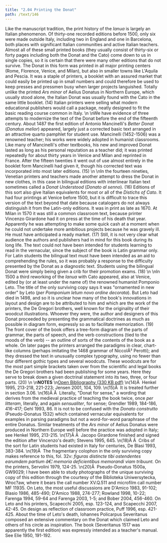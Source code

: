 ```yaml
---
title: "2.04 Printing the Donat"
path: /text/146
---
```

Like the manuscript tradition, the print history of the <em>Ianua</em> is largely an Italian phenomenon. Of thirty-one recorded editions before 1500, only six were made outside Italy, including two in England and one in Barcelona, both places with significant Italian communities and active Italian teachers. Almost all of these small printed books (they usually consist of thirty-six or forty pages including both the Donat and the Cato) come down to us in single copies, so it is certain that there were many other editions that do not survive. The Donat in this form was printed in all major printing centers (Rome, Florence, Venice, and Milan), but also in smaller towns like L'Aquila and Pescia. It was a staple of printers, a booklet with an assured market that could easily be printed up in small numbers and could therefore be used to keep presses and pressmen busy when larger projects languished. Totally unlike the printed <em>Ars minor</em> of Aelius Donatus in Northern Europe, which usually stood alone, the Italian Donat was usually found with the Cato in the same little booklet. (14) Italian printers were selling what modern educational publishers would call a package, neatly designed to fit the basic reading course common in Italy.\n\nWe have evidence of three attempts to modernize the text of the Donat before the end of the fifteenth century. About 1487 the first edition of Antonio Mancinelli's <em>Better Donat</em> (<em>Donatus melior</em>) appeared, largely just a corrected basic text arranged in an attractive quarto pamphlet for student use. Mancinelli (1452-1506) was a renowned teacher; his works were widely adopted in humanist classrooms. Like many of Mancinelli's other textbooks, his new and improved Donat lasted as long as his personal reputation as a teacher did; it was printed repeatedly for about thirty years in Venice and Milan and reprinted in France. After the fifteen twenties it went out of use almost entirely in the booklet form Mancinelli had given it, though his corrected text was incorporated into most later editions. (15)\n\nIn the fourteen nineties, Venetian printers and teachers made another attempt to dress the Donat in new clothes, in this case in bilingual editions with interlinear Italian text sometimes called a <em>Donat Understood </em>(<em>Donato al senno</em>). (16) Editions of this sort also give Italian equivalents for most or all of the <em>Distichs of Cato</em>. It had four printings at Venice before 1500, but it is difficult to trace this version of the text beyond that date because catalogers do not always distinguish it from the Latin-only editions. It was in print as late as 1670. At Milan in 1570 it was still a common classroom text, because printer Vincenzo Girardone had it on press at the time of his death that year. Apparently he was attempting to make some quick cash at a moment when he could not undertake more ambitious projects because he was gravely ill. He must have anticipated a ready market. (17) Still, it is not very clear what audience the authors and publishers had in mind for this book during its long life. The text could not have been intended for students learning to read in the vernacular, since the subject of the book is Latin grammar only. For Latin students the bilingual text must have been intended as an aid to comprehending the rules, so it was probably a response to the difficulty presented by the Donat as a diagnostic text. Students using the bilingual Donat were simply being given a crib for their promotion exams. (18)\n\nIn 1500 a third reworking of the <em>Ianua</em> with Cato appeared, also at Venice, edited by (or at least under the name of) the renowned humanist Pomponio Leto. The title of the only surviving copy says it was "ornamented in new order" by Leto (<em>per Pomponium letum novo ordine decorata</em>). But Leto had died in 1498, and so it is unclear how many of the book's innovations in layout and design are to be attributed to him and which are the work of the printers, the De Gregori brothers, well known for the originality of their woodcut illustrations. Whoever they were, the author and designers of this Donat proceeded by presenting the grammatical doctrines as much as possible in diagram form, expressly so as to facilitate memorization. (19) The front cover of the book offers a tree-form diagram of the parts of grammar, the parts of speech, and the verb constructions (tied to the moods of the verb) -- an outline of sorts of the contents of the book as a whole. On later pages the printers arranged the paradigms in clear, chart-like columns (perhaps imitating the 1468 grammar of NiccolÃ² Perotti); and they dressed the text in unusually complex typography, using no fewer than four different gothic types and several woodcuts. These woodcuts are for the most part simple brackets taken over from the scientific and legal books the De Gregori brothers had been publishing for some years. Here they serve to break down a given doctrinal statement into its two, three, or four parts. (20)\n\n<strong>NOTES</strong>\n<a href="http://www.humanismforsale.org/bibliography.pdf" target="new">Open Bibliography (330 KB pdf)</a>\n(14)Â  Henkel 1995, 213-218, 221-223; Jensen 2001, 104, 109.\n(15)Â  It is treated further in section 3.06.\n(16)Â Â  Literally, "Donat for sense," a wording that derives from the medieval practice of teaching the book twice, once <em>per litteram</em>, literally, and again <em>sensualiter</em>, for sense; Grendler 1989, 184-186, 416-417; Gehl 1993, 86. It is not to be confused with the <em>Donato construtto</em> (Pseudo-Donatus 1532) which contained vernacular equivalents for examples in parsing paradigms but not a word-for-word paraphrase of the entire Donatus. Similar treatments of the <em>Ars minor</em> of Aelius Donatus were produced in Northern Europe well before the practice was adopted in Italy; see Henkel 1995, 213-215.\n(17)Â Â  Jacopo Girardone finished and signed the edition after Vincenzo's death; Stevens 1995, 645.\n(18)Â Â  Cribs of the sort for Latin students had existed in Italy for centuries, De Blasi 1993, 383-384.\n(19)Â  The fragmentary colophon in the only surviving copy makes reference to this, fol. 32v: <em>figuras distincte tibi ostendentes earumdem partium â€¦ memoria deficientibus memorandi viam tribuunt.</em> On the printers, Servolini 1979, 124-25.\n(20)Â  Pseudo-Donatus 1500a, GW9029; I have been able to study photographs of the unique surviving copy of this edition through the courtesy of the Biblioteka Uniwersytecka, Wroc?aw, where it bears the call number XV.Q.511 and microfilm call number MF 11935. On Leto, the most useful discussions are D'Amico 1983, 91-102; Blasio 1986, 485-490; D'Amico 1988, 274-277; Rowland 1998, 10-22; Farenga 1994, 59-64 and Farenga 2003, 1-5; and Bober 2004, 456-460. On Leto and his printers, Scapecchi 2005, esp. 123-124, and Scapecchi 2007, 42-45. On design as reflection of classroom practice, Puff 1996, esp. 421-425. About the time of Leto's death, Iohannes Policarpus Severitanus composed an extensive commentary on the Donat which claimed Leto and others of his circle as inspiration. The book (Severitanus 1517 was apparently the first edition) was expressly intended as a teacher's manual. See Elie 1950, 191-192.

